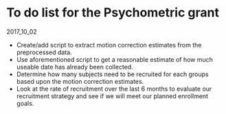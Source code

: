 # To do list for the Psychometric grant

2017_10_02
* Create/add script to extract motion correction estimates from the preprocessed data.
* Use aforementioned script to get a reasonable estimate of how much useable date has already been collected.
* Determine how many subjects need to be recruited for each groups based upon the motion correction estimates.
* Look at the rate of recruitment over the last 6 months to evaluate our recruitment strategy and see if we will meet our planned enrollment goals.
